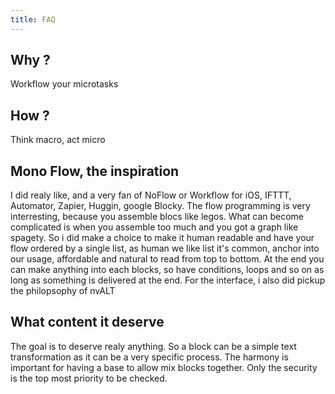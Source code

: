 ```yaml
---
title: FAQ
---
```


## Why ?

Workflow your microtasks

## How ?

Think macro, act micro

## Mono Flow, the inspiration

I did realy like, and a very fan of NoFlow or Workflow for iOS,
IFTTT, Automator, Zapier, Huggin, google Blocky. The flow
programming is very interresting, because you assemble blocs
like legos. What can become complicated is when you assemble too
much and you got a graph like spagety. So i did make a choice to
make it human readable and have your flow ordered by a single
list, as human we like list it's common, anchor into our usage,
affordable and natural to read from top to bottom. At the end
you can make anything into each blocks, so have conditions,
loops and so on as long as something is delivered at the end.
For the interface, i also did pickup the philopsophy of nvALT

## What content it deserve

The goal is to deserve realy anything. So a block can be a
simple text transformation as it can be a very specific process.
The harmony is important for having a base to allow mix blocks
together. Only the security is the top most priority to be
checked.
